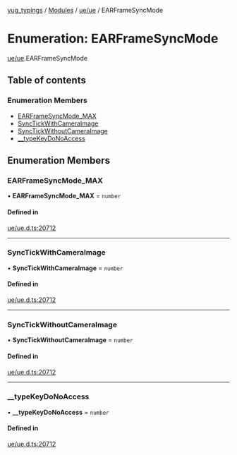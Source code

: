 [yug_typings](../README.md) / [Modules](../modules.md) / [ue/ue](../modules/ue_ue.md) / EARFrameSyncMode

# Enumeration: EARFrameSyncMode

[ue/ue](../modules/ue_ue.md).EARFrameSyncMode

## Table of contents

### Enumeration Members

- [EARFrameSyncMode\_MAX](ue_ue.EARFrameSyncMode.md#earframesyncmode_max)
- [SyncTickWithCameraImage](ue_ue.EARFrameSyncMode.md#synctickwithcameraimage)
- [SyncTickWithoutCameraImage](ue_ue.EARFrameSyncMode.md#synctickwithoutcameraimage)
- [\_\_typeKeyDoNoAccess](ue_ue.EARFrameSyncMode.md#__typekeydonoaccess)

## Enumeration Members

### EARFrameSyncMode\_MAX

• **EARFrameSyncMode\_MAX** = `number`

#### Defined in

[ue/ue.d.ts:20712](https://github.com/YugMetaverse/yug_typings/blob/b7d9b19/ue/ue.d.ts#L20712)

___

### SyncTickWithCameraImage

• **SyncTickWithCameraImage** = `number`

#### Defined in

[ue/ue.d.ts:20712](https://github.com/YugMetaverse/yug_typings/blob/b7d9b19/ue/ue.d.ts#L20712)

___

### SyncTickWithoutCameraImage

• **SyncTickWithoutCameraImage** = `number`

#### Defined in

[ue/ue.d.ts:20712](https://github.com/YugMetaverse/yug_typings/blob/b7d9b19/ue/ue.d.ts#L20712)

___

### \_\_typeKeyDoNoAccess

• **\_\_typeKeyDoNoAccess** = `number`

#### Defined in

[ue/ue.d.ts:20712](https://github.com/YugMetaverse/yug_typings/blob/b7d9b19/ue/ue.d.ts#L20712)
